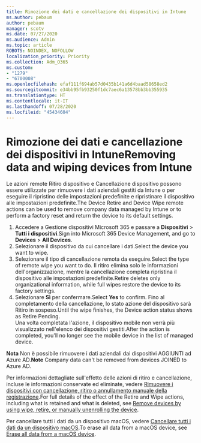 ```yaml
---
title: Rimozione dei dati e cancellazione dei dispositivi in Intune
ms.author: pebaum
author: pebaum
manager: scotv
ms.date: 07/27/2020
ms.audience: Admin
ms.topic: article
ROBOTS: NOINDEX, NOFOLLOW
localization_priority: Priority
ms.collection: Adm_O365
ms.custom:
- "1279"
- "6700008"
ms.openlocfilehash: efaf111f694ab57d0435b141a6d4baad58658ed2
ms.sourcegitcommit: e34bb95fb93250f1dc7aec6a13578bb3bb355935
ms.translationtype: HT
ms.contentlocale: it-IT
ms.lasthandoff: 07/28/2020
ms.locfileid: "45434604"
---
```

# <a name="removing-data-and-wiping-devices-from-intune"></a><span data-ttu-id="24641-102">Rimozione dei dati e cancellazione dei dispositivi in Intune</span><span class="sxs-lookup"><span data-stu-id="24641-102">Removing data and wiping devices from Intune</span></span>

<span data-ttu-id="24641-103">Le azioni remote Ritiro dispositivo e Cancellazione dispositivo possono essere utilizzate per rimuovere i dati aziendali gestiti da Intune o per eseguire il ripristino delle impostazioni predefinite e ripristinare il dispositivo alle impostazioni predefinite.</span><span class="sxs-lookup"><span data-stu-id="24641-103">The Device Retire and Device Wipe remote actions can be used to remove company data managed by Intune or to perform a factory reset and return the device to its default settings.</span></span>

1. <span data-ttu-id="24641-104">Accedere a Gestione dispositivi Microsoft 365 e passare a **Dispositivi** > **Tutti i dispositivi**.</span><span class="sxs-lookup"><span data-stu-id="24641-104">Sign into Microsoft 365 Device Management, and go to **Devices** > **All Devices**.</span></span>
2. <span data-ttu-id="24641-105">Selezionare il dispositivo da cui cancellare i dati.</span><span class="sxs-lookup"><span data-stu-id="24641-105">Select the device you want to wipe.</span></span>
3. <span data-ttu-id="24641-106">Selezionare il tipo di cancellazione remota da eseguire.</span><span class="sxs-lookup"><span data-stu-id="24641-106">Select the type of remote wipe you want to do.</span></span> <span data-ttu-id="24641-107">Il ritiro elimina solo le informazioni dell'organizzazione, mentre la cancellazione completa ripristina il dispositivo alle impostazioni predefinite.</span><span class="sxs-lookup"><span data-stu-id="24641-107">Retire deletes only organizational information, while full wipes restore the device to its factory settings.</span></span>
4. <span data-ttu-id="24641-108">Selezionare **Sì** per confermare.</span><span class="sxs-lookup"><span data-stu-id="24641-108">Select **Yes** to confirm.</span></span> <span data-ttu-id="24641-109">Fino al completamento della cancellazione, lo stato azione del dispositivo sarà Ritiro in sospeso.</span><span class="sxs-lookup"><span data-stu-id="24641-109">Until the wipe finishes, the Device action status shows as Retire Pending.</span></span></br>
    <span data-ttu-id="24641-110">Una volta completata l'azione, il dispositivo mobile non verrà più visualizzato nell'elenco dei dispositivi gestiti.</span><span class="sxs-lookup"><span data-stu-id="24641-110">After the action is completed, you'll no longer see the mobile device in the list of managed device.</span></span>

<span data-ttu-id="24641-111">**Nota** Non è possibile rimuovere i dati aziendali dai dispositivi AGGIUNTI ad Azure AD.</span><span class="sxs-lookup"><span data-stu-id="24641-111">**Note** Company data can't be removed from devices JOINED to Azure AD.</span></span>

<span data-ttu-id="24641-112">Per informazioni dettagliate sull'effetto delle azioni di ritiro e cancellazione, incluse le informazioni conservate ed eliminate, vedere [Rimuovere i dispositivi con cancellazione, ritiro o annullamento manuale della registrazione](https://docs.microsoft.com/intune/devices-wipe).</span><span class="sxs-lookup"><span data-stu-id="24641-112">For full details of the effect of the Retire and Wipe actions, including what is retained and what is deleted, see [Remove devices by using wipe, retire, or manually unenrolling the device](https://docs.microsoft.com/intune/devices-wipe).</span></span>

<span data-ttu-id="24641-113">Per cancellare tutti i dati da un dispositivo macOS, vedere [Cancellare tutti i dati da un dispositivo macOS](https://docs.microsoft.com/intune/device-erase).</span><span class="sxs-lookup"><span data-stu-id="24641-113">To erase all data from a macOS device, see [Erase all data from a macOS device](https://docs.microsoft.com/intune/device-erase).</span></span>